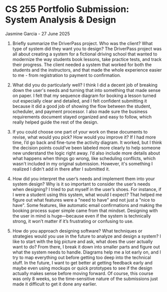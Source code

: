 # CS 255 Portfolio Submission: System Analysis & Design
Jasmine Garcia - 27 June 2025

1. Briefly summarize the DriverPass project. Who was the client? What type of system did they want you to design?
   The DriverPass project was all about creating a system for a fictional driving school that wanted to modernize the way students book lessons, take practice tests, and track their progress. The client needed a system that worked for both the          students and the instructors, and that made the whole experience easier to me - from registration to payment to confirmation. 
   
2. What did you do particularly well?
   I think I did a decent job of breaking down the user's needs and turning that into something that made sense on paper. I felt that my sequence diagram for booking a lesson turned out especially clear and detailed, and I felt confident submitting     it because it did a good job of showing the flow between the student, scheduler, and payment processor. I also made sure the business requirements document stayed organized and easy to follow, which really helped guide the rest of the design.
   
3. If you could choose one part of your work on these documents to revise, what would you pick? How would you improve it?
   If I had more time, I’d go back and fine-tune the activity diagram. It worked, but I think the decision points could’ve been labeled more clearly to help someone new understand the logic right away. I’d also include more details about what
   happens when things go wrong, like scheduling conflicts, which wasn't included in my original submission. However, it's something I realized I didn't add in there after I submitted it. 
   
4. How did you interpret the user’s needs and implement them into your system design? Why is it so important to consider the user’s needs when designing?
   I tried to put myself in the user’s shoes. For instance, if I were a student using this system, what would I expect? That helped me figure out what features were a "need to have" and not just a "nice to have". Some features, like automatic email     confirmations and making the booking process super simple came from that mindset. Designing with the user in mind is huge—because even if the system is technically strong, it won’t matter if it’s frustrating or confusing to use.
   
5. How do you approach designing software? What techniques or strategies would you use in the future to analyze and design a system?
   I like to start with the big picture and ask, what does the user actually want to do? From there, I break it down into smaller parts and figure out what the system needs to handle. Diagrams help me a lot early on, and I try to map everything out     before getting too deep into the technical stuff. In the future, I want to get better at getting feedback early and maybe even using mockups or quick prototypes to see if the design actually makes sense before moving forward. Of course, this         course was only 8 weeks, so the time-sensitive nature of the submissions just made it difficult to get it done any earlier. 
